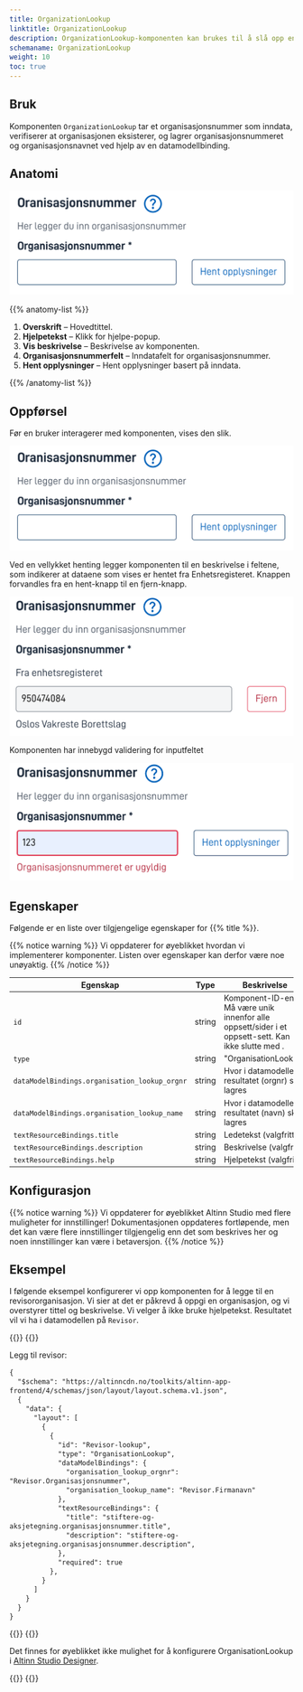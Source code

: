 ```yaml
---
title: OrganizationLookup
linktitle: OrganizationLookup
description: OrganizationLookup-komponenten kan brukes til å slå opp en organisasjon i Enhetsregisteret vha. organisasjonsnummer.
schemaname: OrganizationLookup
weight: 10
toc: true
---
```


## Bruk

Komponenten `OrganizationLookup` tar et organisasjonsnummer som inndata, verifiserer at organisasjonen eksisterer, og lagrer organisasjonsnummeret og organisasjonsnavnet ved hjelp av en datamodellbinding.

## Anatomi

![Organisasjonkomponent](image.png)

{{% anatomy-list %}}

1. **Overskrift** – Hovedtittel.
2. **Hjelpetekst** – Klikk for hjelpe-popup.
3. **Vis beskrivelse** – Beskrivelse av komponenten.
4. **Organisasjonsnummerfelt** – Inndatafelt for organisasjonsnummer.
5. **Hent opplysninger** – Hent opplysninger basert på inndata.

{{% /anatomy-list %}}

## Oppførsel

Før en bruker interagerer med komponenten, vises den slik.

![Inndata felt for organisasjonsnummer og knapp for å hente informasjon](image.png)

Ved en vellykket henting legger komponenten til en beskrivelse i feltene, som indikerer at dataene som vises er hentet fra Enhetsregisteret. Knappen forvandles fra en hent-knapp til en fjern-knapp.

![Inndatafeltet er låst, knappen endret fra "Hent informasjon" til "Fjern"](image-1.png)

Komponenten har innebygd validering for inputfeltet

![Validering for inndatafelt](image-2.png)

## Egenskaper

Følgende er en liste over tilgjengelige egenskaper for {{% title %}}.

{{% notice warning %}}
Vi oppdaterer for øyeblikket hvordan vi implementerer komponenter. Listen over egenskaper kan derfor være noe unøyaktig.
{{% /notice %}}

| **Egenskap**                                   | **Type** | **Beskrivelse**                                                                                                      |
| ---------------------------------------------- | -------- | -------------------------------------------------------------------------------------------------------------------- |
| `id`                                           | string   | Komponent-ID-en. Må være unik innenfor alle oppsett/sider i et oppsett-sett. Kan ikke slutte med <bindestrek><tall>. |
| `type`                                         | string   | "OrganisationLookup"                                                                                                 |
| `dataModelBindings.organisation_lookup_orgnr`  | string   | Hvor i datamodellen resultatet (orgnr) skal lagres                                                                  |
| `dataModelBindings.organisation_lookup_name`   | string   | Hvor i datamodellen resultatet (navn) skal lagres                                                                   |
| `textResourceBindings.title`                   | string   | Ledetekst (valgfritt)                                                                                               |
| `textResourceBindings.description`             | string   | Beskrivelse (valgfritt)                                                                                             |
| `textResourceBindings.help`                    | string   | Hjelpetekst (valgfritt)                                                                                             |

## Konfigurasjon

{{% notice warning %}}
Vi oppdaterer for øyeblikket Altinn Studio med flere muligheter for innstillinger!
Dokumentasjonen oppdateres fortløpende, men det kan være flere innstillinger tilgjengelig enn det som beskrives her og noen innstillinger kan være i betaversjon.
{{% /notice %}}

## Eksempel

I følgende eksempel konfigurerer vi opp komponenten for å legge til en revisororganisasjon.
Vi sier at det er påkrevd å oppgi en organisasjon, og vi overstyrer tittel og beskrivelse.
Vi velger å ikke bruke hjelpetekst.
Resultatet vil vi ha i datamodellen på `Revisor`.

{{<content-version-selector classes="border-box">}}
{{<content-version-container version-label="Code">}}

Legg til revisor:

```json{hl_lines="6-"}
{
  "$schema": "https://altinncdn.no/toolkits/altinn-app-frontend/4/schemas/json/layout/layout.schema.v1.json",
  {
    "data": {
      "layout": [
        {
          {
            "id": "Revisor-lookup",
            "type": "OrganisationLookup",
            "dataModelBindings": {
              "organisation_lookup_orgnr": "Revisor.Organisasjonsnummer",
              "organisation_lookup_name": "Revisor.Firmanavn"
            },
            "textResourceBindings": {
              "title": "stiftere-og-aksjetegning.organisasjonsnummer.title",
              "description": "stiftere-og-aksjetegning.organisasjonsnummer.description",
            },
            "required": true
          },
        }
      ]
    }
  }
}
```

{{</content-version-container>}}
{{<content-version-container version-label="Altinn Studio Designer">}}

Det finnes for øyeblikket ikke mulighet for å konfigurere OrganisationLookup i [Altinn Studio Designer](/nb/altinn-studio/v8/getting-started/).

{{</content-version-container>}}
{{</content-version-selector>}}